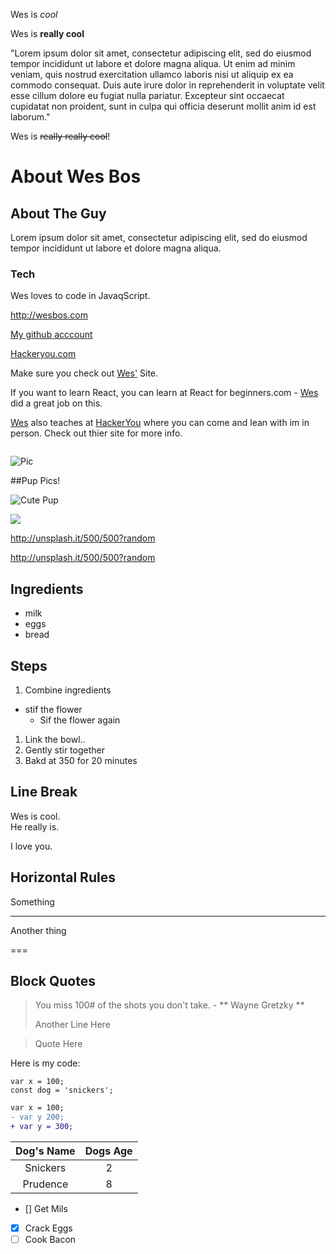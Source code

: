 <!-- Paragraphs and text -->

Wes is _cool_

Wes is **really cool**

"Lorem ipsum dolor sit amet, consectetur adipiscing elit, sed do eiusmod tempor incididunt ut labore et dolore magna aliqua. Ut enim ad minim veniam, quis nostrud exercitation ullamco laboris nisi ut aliquip ex ea commodo consequat. Duis aute irure dolor in reprehenderit in voluptate velit esse cillum dolore eu fugiat nulla pariatur. Excepteur sint occaecat cupidatat non proident, sunt in culpa qui officia deserunt mollit anim id est laborum."

Wes is ~~really really cool~~!

<!-- Headings -->
<!-- H1 -->

# About Wes Bos

<!-- H2 -->

## About The Guy

Lorem ipsum dolor sit amet, consectetur adipiscing elit, sed do eiusmod tempor incididunt ut labore et dolore magna aliqua.

<!-- H3 -->

### Tech

Wes loves to code in JavaqScript.

<!-- Links in Markdown -->

<http://wesbos.com>

[My github acccount](http://github.com/wesbos)

[Hackeryou.com](http://hackeryou.com "This is where wes teachers")

Make sure you check out [Wes'][1] Site.

If you want to learn React, you can learn at React for beginners.com - [Wes][1] did a great job on this.

[Wes][1] also teaches at [HackerYou][hack] where you can come and lean with im in person. Check out thier site for more info.

[1]: http://wesbos.com
[hack]: http://hackeryou.com

<!-- Images -->

![]()

<!-- ! is says its an image  -->
<!-- [] is where text shows up -->
<!-- () is where link goes  -->

![Pic](http://unsplash.it/500/500?random "This is the tooltip")

##Pup Pics!

![Cute Pup][pup]

[<img src="http://unsplash.it/50/50?image=1000">](http://unsplash.it/500/500?image=1000)

http://unsplash.it/500/500?random

http://unsplash.it/500/500?random

[pup]: http://unsplash.it/500/500?random

<!-- Lists -->

## Ingredients

- milk
- eggs
- bread

## Steps

1. Combine ingredients

- stif the flower
  - Sif the flower again

1. Link the bowl..
1. Gently stir together
1. Bakd at 350 for 20 minutes

<!-- Line breaks -->

## Line Break

Wes is cool. <br>
He really is.

I love you.

## Horizontal Rules

Something

---

Another thing

===

## Block Quotes

> You miss 100# of the shots you don't take. -
> ** Wayne Gretzky **
>
> Another Line Here

> Quote Here

<!-- Code blocks -->

Here is my code:

```JavaScripts
var x = 100;
const dog = 'snickers';
```

<!-- This below will show someone what was deleted and what was added in -->
```diff
var x = 100;
- var y 200;
+ var y = 300;
```


<!-- Tables -->
| Dog's Name | Dogs Age |
| :--------: | :------: |
|  Snickers  |    2     |
|  Prudence  |    8     |

<!-- Github Tests -->
* [] Get Mils
* [x] Crack Eggs
* [ ] Cook Bacon
